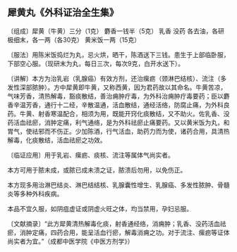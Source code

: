 ## 犀黄丸《外科证治全生集》

〔组成〕犀黄（牛黄）三分（1克） 麝香一钱半（5克） 乳香 没药 各去油，各研极细末，各一两（各30克） 黄米饭一两（15克）

〔服法〕用陈米饭捣烂为丸，忌火烘，晒干，陈酒送下三钱。患生于上部临卧服，下部空心服。（现研末为丸，每日三次，每次9克，白开水送下）。

〔讲解〕本方为治乳岩（乳腺癌）有效方剂，还治瘰疬（颈淋巴结核）、流注（多发性深部脓肿）。方中犀黄即牛黄，又称西黄，因为君药故以其命名。牛黄苦凉，气味芳香，清热解毒，豁痰散结，善治痈肿疔毒，为外科治痈肿疔毒要药；臣以麝香辛温芳香，通行十二经，辛散温通，活血散结，通经活络，防腐止痛，为外科良药。牛黄、射香寒温配合，相须为用，既能开窍化痰散结，又不助火。佐乳香、没药活血祛瘀，消肿定痛，利气通络，是为外科祛瘀止痛要药。又以黄米饭为丸，和胃气，使祛邪而不伤正。少加陈酒，行气活血，助药力而为使，诸药合用，具清热解毒，化痰散结，活血祛瘀之功效。

〔临证应用〕用于乳岩、瘰疬、痰核、流注等属体气尚实者。

本方可用于脓未成，或脓已成未溃之证，脓溃后勿用，以免伤正。

本方现多用治淋巴结炎、淋巴结结核、乳腺囊性增生、乳腺癌、多发性脓肿、骨髓炎等多种外科疾病。

本品不宜久服，如阴疽虚证或阴虚火旺之体，均当禁用，孕妇忌服。

〔文献摘录〕“此方犀黄清热解毒化痰，射香通经络，消痈肿；乳香、没药活血祛瘀，消肿定痛，四药合用，能呈活血行瘀，解毒消痈之功。对于流注、瘰疬等证体尚实者为宜。”（成都中医学院《中医方剂学》）
